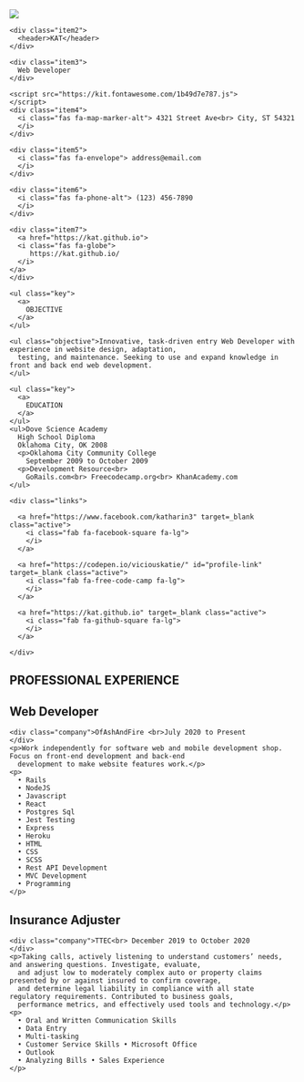 <html>

<head>
  <link rel="stylesheet" href="style.css">
</head>

<body>
  <div class="grid-container">
    <div class="item1">
      <img class="headshot"
        src="https://lh3.googleusercontent.com/I8WRQ_Xq7-HA1wKM8hY0hNfJNX4nCaCL-g5O1xG04n7D2kMqCbciQwAILwp0YIbSATQ5B7_8KAQcxHdNWMwRNCKzH4aljdlEWbKABPvb6WJDymzcF_66z0xTJuaLCrRx81xMmozk4KoskIcQ_Vebs_otXayEAy5JWTvROL4GcNuyBcNIQPEKlum1Guz1PiZoW4foxls1G_S9Wvb047ScU03LzRC7-fB7H-CKaAL53-a_hP2nFCZvFphAoWNZKECUJZPPcnRFmodxwiefXRFLRhzPbrIql1FPUUjeD7szlE1_1OCGWK-U1UF4kYpq3a_BDs76vh3jHke9-JOVwweLK7L4Dqwt-fH5ZA7Km06GIJmcjr483OPReWDvoQzDcd8nEWvD4ZHxEcZBDQupJrAVCrpE9kycHQAYgMYIYULfIxhqFsrnfLToTtwTt2-XYb2xCxiIubovJTUW4l3kiH06aY7Vw_kzPk9MB3ochVCBIqo4eOGzlO6H02coLugP6SeDdjqJMOFeOsIlq9ocubQCHd4Q5F4Q8y4b1XfFJE435_zmkORSNrfXRK8MUs1upvSV68khlJQtp0nr3g6RYdbY-lApRXblxm2lofc1-0C1j_jfOs1Kwb_SxuwefzJ82-x0z7-96TdU7RPi2XHVskYaNiG301hbQQlIHZN5VU5x2CC2cBaj=w706-h941-no">
    </div>

    <div class="item2">
      <header>KAT</header>
    </div>

    <div class="item3">
      Web Developer
    </div>

    <script src="https://kit.fontawesome.com/1b49d7e787.js">
    </script>
    <div class="item4">
      <i class="fas fa-map-marker-alt"> 4321 Street Ave<br> City, ST 54321
      </i>
    </div>

    <div class="item5">
      <i class="fas fa-envelope"> address@email.com
      </i>
    </div>

    <div class="item6">
      <i class="fas fa-phone-alt"> (123) 456-7890
      </i>
    </div>

    <div class="item7">
      <a href="https://kat.github.io">
      <i class="fas fa-globe">
         https://kat.github.io/
      </i>
    </a>
    </div>
  </div>

  <div class="sidenav">

    <ul class="key">
      <a>
        OBJECTIVE
      </a>
    </ul>

    <ul class="objective">Innovative, task-driven entry Web Developer with experience in website design, adaptation,
      testing, and maintenance. Seeking to use and expand knowledge in front and back end web development.
    </ul>

    <ul class="key">
      <a>
        EDUCATION
      </a>
    </ul>
    <ul>Dove Science Academy
      High School Diploma
      Oklahoma City, OK 2008
      <p>Oklahoma City Community College
        September 2009 to October 2009
      <p>Development Resource<br>
        GoRails.com<br> Freecodecamp.org<br> KhanAcademy.com
    </ul>

    <div class="links">

      <a href="https://www.facebook.com/katharin3" target=_blank class="active">
        <i class="fab fa-facebook-square fa-lg">
        </i>
      </a>

      <a href="https://codepen.io/viciouskatie/" id="profile-link" target=_blank class="active">
        <i class="fab fa-free-code-camp fa-lg">
        </i>
      </a>

      <a href="https://kat.github.io" target=_blank class="active">
        <i class="fab fa-github-square fa-lg">
        </i>
      </a>

    </div>

  </div>

  <section class="history">
    <h1>PROFESSIONAL EXPERIENCE</h1>
  </section>

  <section class="jobone">
    <h1>Web Developer</h1>

    <div class="company">OfAshAndFire <br>July 2020 to Present
    </div>
    <p>Work independently for software web and mobile development shop. Focus on front-end development and back-end
      development to make website features work.</p>
    <p>
      • Rails
      • NodeJS
      • Javascript
      • React
      • ​Postgres Sql
      • ​Jest Testing
      • ​Express
      • ​Heroku
      • ​HTML
      • ​CSS
      • ​SCSS
      • ​Rest API Development
      • ​MVC Development
      • ​Programming
    </p>
  </section>

  <section class="jobtwo">
    <h1>Insurance Adjuster</h1>

    <div class="company">TTEC<br> December 2019 to October 2020
    </div>
    <p>Taking calls, actively listening to understand customers’ needs, and answering questions. Investigate, evaluate,
      and adjust low to moderately complex auto or property claims presented by or against insured to confirm coverage,
      and determine legal liability in compliance with all state regulatory requirements. Contributed to business goals,
      performance metrics, and effectively used tools and technology.</p>
    <p>
      • ​Oral and Written Communication Skills
      • ​Data Entry
      • Multi-tasking
      • ​Customer Service Skills • ​Microsoft Office
      • ​Outlook
      • Analyzing Bills • Sales Experience
    </p>
  </section>
</body>

</html>